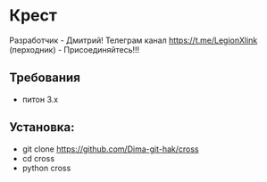 # Крест
Разработчик - Дмитрий!
Телеграм канал https://t.me/LegionXlink (перходник) - Присоединяйтесь!!!


## Требования

* питон 3.x

## Установка:
- git clone https://github.com/Dima-git-hak/cross
- cd cross
- python cross